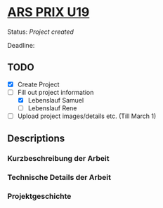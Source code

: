 # [ARS PRIX U19](https://calls.ars.electronica.art/2024/u19/project/edit/9909/)

Status: *Project created*

Deadline: 

## TODO

- [x] Create Project
- [ ] Fill out project information
  - [x] Lebenslauf Samuel
  - [ ] Lebenslauf Rene
- [ ] Upload project images/details etc. (Till March 1)

## Descriptions

### Kurzbeschreibung der Arbeit

### Technische Details der Arbeit

### Projektgeschichte

